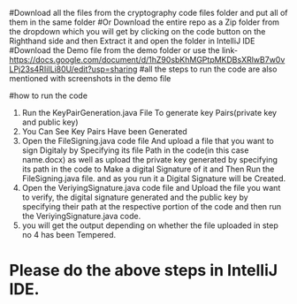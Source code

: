 #Download all the files from the cryptography code files folder and put all of them in the same folder
#Or Download the entire repo as a Zip folder from the dropdown which you will get by clicking on the code button on the Righthand side and then Extract it and open the folder in IntelliJ IDE
#Download the Demo file from the demo folder or use the link- https://docs.google.com/document/d/1hZ90sbKhMGPtpMKDBsXRlwB7w0vLPj23s4RIiILi80U/edit?usp=sharing
#all the steps to run the code are also mentioned with screenshots in the demo file

#how to run the code
1. Run the KeyPairGeneration.java File To generate key Pairs(private key and public key)
2. You Can See Key Pairs Have been Generated
3. Open the FileSigning.java code file And upload a file that you want to sign Digitaly by Specifying its file Path in the code(in this case name.docx) as well as upload the private key generated by specifying its path in the code to Make a digital Signature of it and Then Run the FileSigning.java file. and as you run it a Digital Signature will be Created.
4. Open the VeriyingSignature.java code file and Upload the file you want to verify, the digital signature generated and the public key by specifying their path at the respective portion of the code and then run the VeriyingSignature.java code.
5. you will get the output depending on whether the file uploaded in step no 4 has been Tempered.


# Please do the above steps in IntelliJ IDE.
